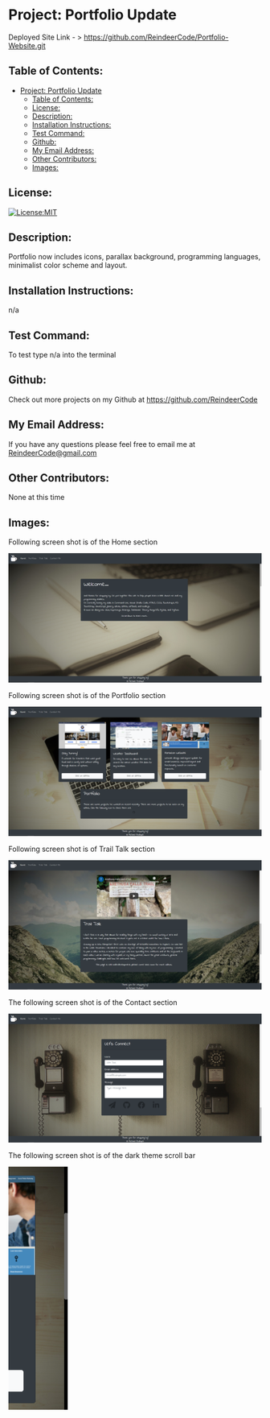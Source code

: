 # Project: Portfolio Update

  Deployed Site Link - > https://github.com/ReindeerCode/Portfolio-Website.git


## Table of Contents: 
- [Project: Portfolio Update](#project-portfolio-update)
  - [Table of Contents:](#table-of-contents)
  - [License:](#license)
  - [Description:](#description)
  - [Installation Instructions:](#installation-instructions)
  - [Test Command:](#test-command)
  - [Github:](#github)
  - [My Email Address:](#my-email-address)
  - [Other Contributors:](#other-contributors)
  - [Images:](#images)

## License:
[![License:MIT](https://img.shields.io/badge/License-MIT-yellow.svg)](https://opensource.org/licenses/MIT)

## Description:
Portfolio now includes icons, parallax background, programming languages, minimalist color scheme and layout.


## Installation Instructions: 
n/a


## Test Command: 
To test type n/a into the terminal

## Github: 
Check out more projects on my Github at https://github.com/ReindeerCode

## My Email Address:
If you have any questions please feel free to email me at ReindeerCode@gmail.com

## Other Contributors:
None at this time

## Images:
Following screen shot is of the Home section

![Project Screenshot](./assets/home.png)

Following screen shot is of the Portfolio section

![Project Screenshot](./assets/port.png)

Following screen shot is of Trail Talk section

![Project Screenshot](./assets/trail.png)

The following screen shot is of the Contact section

![Project Screenshot](./assets/contactScreenShot.png)

The following screen shot is of the dark theme scroll bar

![Project Screenshot](./assets/darkThemeScroll.png)


